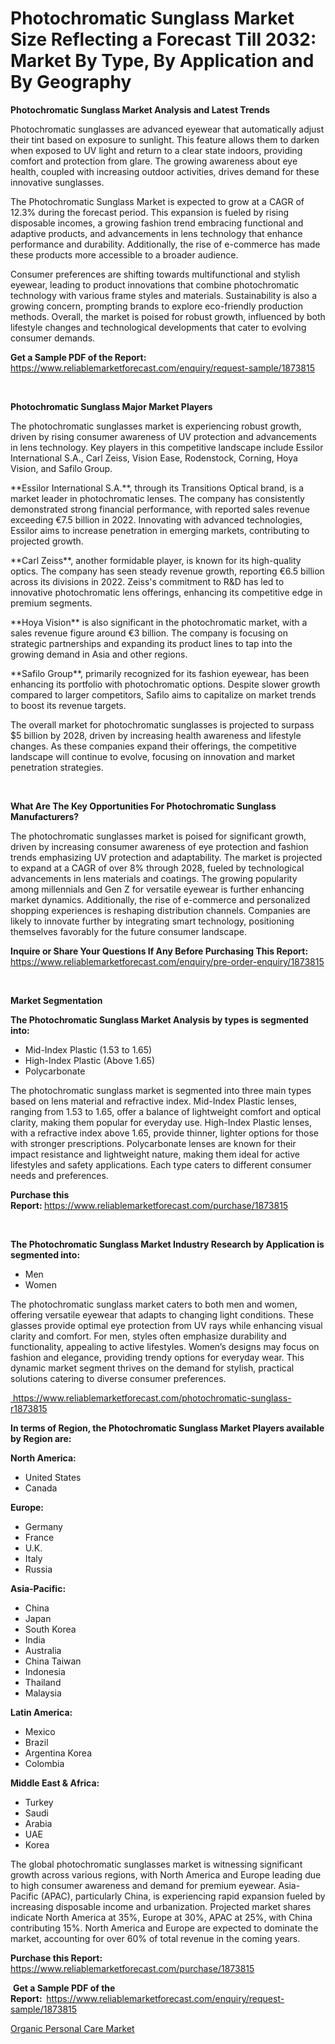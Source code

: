 <p><h1>Photochromatic Sunglass Market Size Reflecting a Forecast Till 2032: Market By Type, By Application and By Geography</h1></p><p><strong>Photochromatic Sunglass Market Analysis and Latest Trends</strong></p>
<p><p>Photochromatic sunglasses are advanced eyewear that automatically adjust their tint based on exposure to sunlight. This feature allows them to darken when exposed to UV light and return to a clear state indoors, providing comfort and protection from glare. The growing awareness about eye health, coupled with increasing outdoor activities, drives demand for these innovative sunglasses.</p><p>The Photochromatic Sunglass Market is expected to grow at a CAGR of 12.3% during the forecast period. This expansion is fueled by rising disposable incomes, a growing fashion trend embracing functional and adaptive products, and advancements in lens technology that enhance performance and durability. Additionally, the rise of e-commerce has made these products more accessible to a broader audience. </p><p>Consumer preferences are shifting towards multifunctional and stylish eyewear, leading to product innovations that combine photochromatic technology with various frame styles and materials. Sustainability is also a growing concern, prompting brands to explore eco-friendly production methods. Overall, the market is poised for robust growth, influenced by both lifestyle changes and technological developments that cater to evolving consumer demands.</p></p>
<p><strong>Get a Sample PDF of the Report:&nbsp;</strong> <a href="https://www.reliablemarketforecast.com/enquiry/request-sample/1873815?utm_campaign=1167&utm_medium=2&utm_source=Github&utm_content=ia&utm_term=05022025&utm_id=photochromatic-sunglass">https://www.reliablemarketforecast.com/enquiry/request-sample/1873815</a></p>
<p>&nbsp;</p>
<p><strong>Photochromatic Sunglass Major Market Players</strong></p>
<p><p>The photochromatic sunglasses market is experiencing robust growth, driven by rising consumer awareness of UV protection and advancements in lens technology. Key players in this competitive landscape include Essilor International S.A., Carl Zeiss, Vision Ease, Rodenstock, Corning, Hoya Vision, and Safilo Group.</p><p>**Essilor International S.A.**, through its Transitions Optical brand, is a market leader in photochromatic lenses. The company has consistently demonstrated strong financial performance, with reported sales revenue exceeding €7.5 billion in 2022. Innovating with advanced technologies, Essilor aims to increase penetration in emerging markets, contributing to projected growth.</p><p>**Carl Zeiss**, another formidable player, is known for its high-quality optics. The company has seen steady revenue growth, reporting €6.5 billion across its divisions in 2022. Zeiss's commitment to R&D has led to innovative photochromatic lens offerings, enhancing its competitive edge in premium segments.</p><p>**Hoya Vision** is also significant in the photochromatic market, with a sales revenue figure around €3 billion. The company is focusing on strategic partnerships and expanding its product lines to tap into the growing demand in Asia and other regions.</p><p>**Safilo Group**, primarily recognized for its fashion eyewear, has been enhancing its portfolio with photochromatic options. Despite slower growth compared to larger competitors, Safilo aims to capitalize on market trends to boost its revenue targets.</p><p>The overall market for photochromatic sunglasses is projected to surpass $5 billion by 2028, driven by increasing health awareness and lifestyle changes. As these companies expand their offerings, the competitive landscape will continue to evolve, focusing on innovation and market penetration strategies.</p></p>
<p>&nbsp;</p>
<p><strong>What Are The Key Opportunities For Photochromatic Sunglass Manufacturers?</strong></p>
<p><p>The photochromatic sunglasses market is poised for significant growth, driven by increasing consumer awareness of eye protection and fashion trends emphasizing UV protection and adaptability. The market is projected to expand at a CAGR of over 8% through 2028, fueled by technological advancements in lens materials and coatings. The growing popularity among millennials and Gen Z for versatile eyewear is further enhancing market dynamics. Additionally, the rise of e-commerce and personalized shopping experiences is reshaping distribution channels. Companies are likely to innovate further by integrating smart technology, positioning themselves favorably for the future consumer landscape.</p></p>
<p><strong>Inquire or Share Your Questions If Any Before Purchasing This Report:</strong> <a href="https://www.reliablemarketforecast.com/enquiry/pre-order-enquiry/1873815?utm_campaign=1167&utm_medium=2&utm_source=Github&utm_content=ia&utm_term=05022025&utm_id=photochromatic-sunglass">https://www.reliablemarketforecast.com/enquiry/pre-order-enquiry/1873815</a></p>
<p>&nbsp;</p>
<p><strong>Market Segmentation</strong></p>
<p><strong>The Photochromatic Sunglass Market Analysis by types is segmented into:</strong></p>
<p><ul><li>Mid-Index Plastic (1.53 to 1.65)</li><li>High-Index Plastic (Above 1.65)</li><li>Polycarbonate</li></ul></p>
<p><p>The photochromatic sunglass market is segmented into three main types based on lens material and refractive index. Mid-Index Plastic lenses, ranging from 1.53 to 1.65, offer a balance of lightweight comfort and optical clarity, making them popular for everyday use. High-Index Plastic lenses, with a refractive index above 1.65, provide thinner, lighter options for those with stronger prescriptions. Polycarbonate lenses are known for their impact resistance and lightweight nature, making them ideal for active lifestyles and safety applications. Each type caters to different consumer needs and preferences.</p></p>
<p><strong>Purchase this Report:&nbsp;</strong><a href="https://www.reliablemarketforecast.com/purchase/1873815?utm_campaign=1167&utm_medium=2&utm_source=Github&utm_content=ia&utm_term=05022025&utm_id=photochromatic-sunglass">https://www.reliablemarketforecast.com/purchase/1873815</a></p>
<p>&nbsp;</p>
<p><strong>The Photochromatic Sunglass Market Industry Research by Application is segmented into:</strong></p>
<p><ul><li>Men</li><li>Women</li></ul></p>
<p><p>The photochromatic sunglass market caters to both men and women, offering versatile eyewear that adapts to changing light conditions. These glasses provide optimal eye protection from UV rays while enhancing visual clarity and comfort. For men, styles often emphasize durability and functionality, appealing to active lifestyles. Women’s designs may focus on fashion and elegance, providing trendy options for everyday wear. This dynamic market segment thrives on the demand for stylish, practical solutions catering to diverse consumer preferences.</p></p>
<p><a href="https://www.reliablemarketforecast.com/photochromatic-sunglass-r1873815?utm_campaign=1167&utm_medium=2&utm_source=Github&utm_content=ia&utm_term=05022025&utm_id=photochromatic-sunglass">&nbsp;https://www.reliablemarketforecast.com/photochromatic-sunglass-r1873815</a></p>
<p><strong>In terms of Region, the Photochromatic Sunglass Market Players available by Region are:</strong></p>
<p>
    <p> <strong> North America: </strong>
        <ul>
            <li>United States</li>
            <li>Canada</li>
        </ul>
        </p> 
    <p> <strong> Europe: </strong>
        <ul>
            <li>Germany</li>
            <li>France</li>
            <li>U.K.</li>
            <li>Italy</li>
            <li>Russia</li>
        </ul>
        </p> 
    <p> <strong> Asia-Pacific: </strong>
        <ul>
            <li>China</li>
            <li>Japan</li>
            <li>South Korea</li>
            <li>India</li>
            <li>Australia</li>
            <li>China Taiwan</li>
            <li>Indonesia</li>
            <li>Thailand</li>
            <li>Malaysia</li>
        </ul>
        </p> 
    <p> <strong> Latin America: </strong>
        <ul>
            <li>Mexico</li>
            <li>Brazil</li>
            <li>Argentina Korea</li>
            <li>Colombia</li>
        </ul>
        </p> 
    <p> <strong> Middle East & Africa: </strong>
        <ul>
            <li>Turkey</li>
            <li>Saudi</li>
            <li>Arabia</li>
            <li>UAE</li>
            <li>Korea</li>
        </ul>
    </p>
    </p>
<p><p>The global photochromatic sunglasses market is witnessing significant growth across various regions, with North America and Europe leading due to high consumer awareness and demand for premium eyewear. Asia-Pacific (APAC), particularly China, is experiencing rapid expansion fueled by increasing disposable income and urbanization. Projected market shares indicate North America at 35%, Europe at 30%, APAC at 25%, with China contributing 15%. North America and Europe are expected to dominate the market, accounting for over 60% of total revenue in the coming years.</p></p>
<p><strong>Purchase this Report: </strong><a href="https://www.reliablemarketforecast.com/purchase/1873815?utm_campaign=1167&utm_medium=2&utm_source=Github&utm_content=ia&utm_term=05022025&utm_id=photochromatic-sunglass">https://www.reliablemarketforecast.com/purchase/1873815</a></p>
<p>&nbsp;<strong>Get a Sample PDF of the Report:&nbsp;&nbsp;</strong><a href="https://www.reliablemarketforecast.com/enquiry/request-sample/1873815?utm_campaign=1167&utm_medium=2&utm_source=Github&utm_content=ia&utm_term=05022025&utm_id=photochromatic-sunglass">https://www.reliablemarketforecast.com/enquiry/request-sample/1873815</a></p>
<p><strong></strong></p>
<p><p><a href="https://github.com/mabutironaldo/Market-Research-Report-List-7/blob/main/organic-personal-care-market.md?utm_campaign=1167&utm_medium=2&utm_source=Github&utm_content=ia&utm_term=05022025&utm_id=photochromatic-sunglass">Organic Personal Care Market</a></p></p>